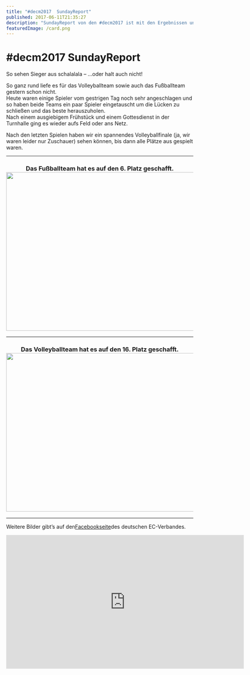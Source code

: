 ```yaml
---
title: "#decm2017  SundayReport"
published: 2017-06-11T21:35:27
description: "SundayReport von den #decm2017 ist mit den Ergebnissen und Mannschaftsfotos online\nWir hatten eine Menge Spaß am Sport! :D\n\n#meinEC #wirsindderNordbund #decm2017\n\nHoffentlich sind alle mittlerweile gut Zuhause angekommen :)"
featuredImage: /card.png
---
```


# #decm2017  SundayReport

<p>So sehen Sieger aus schalalala &#8211; &#8230;oder halt auch nicht!</p><p>So ganz rund liefe es für das Volleyballteam sowie auch das Fußballteam gestern schon nicht.<br>Heute waren einige Spieler vom gestrigen Tag noch sehr angeschlagen und so haben beide Teams ein paar Spieler eingetauscht um die Lücken zu schließen und das beste herauszuholen.<br>Nach einem ausgiebigem Frühstück und einem Gottesdienst in der Turnhalle ging es wieder aufs Feld oder ans Netz.</p><p>Nach den letzten Spielen haben wir ein spannendes Volleyballfinale (ja, wir waren leider nur Zuschauer) sehen können, bis dann alle Plätze aus gespielt waren.</p><hr><h3 style="text-align: center;"><strong>Das Fußballteam hat es auf den 6. Platz geschafft.</strong><img src="/old/19025098_10154933538577730_7204239167095091427_o-640x427.jpg" alt width="640" height="427"></h3><hr><h3 style="text-align: center;"><strong>Das Volleyballteam hat es auf den 16. Platz geschafft.</strong><img src="/old/18955034_10154933536887730_8933523124673833243_o-640x427.jpg" alt width="640" height="427"></h3><hr><p>Weitere Bilder gibt&#8217;s auf den<a href="https://www.facebook.com/pg/ecjugend/photos/?tab=album&album_id=10154930489492730c" target="_blank" rel="noopener noreferrer">Facebookseite</a>des deutschen EC-Verbandes.</p><p><span style="text-align:center; display: block;"><iframe type="text/html" width="640" height="360" src="https://www.youtube.com/embed/3f8Rl7_yDqY?version=3&rel=1&fs=1&autohide=2&showsearch=0&showinfo=1&iv_load_policy=1&wmode=transparent" allowfullscreen="true" style="border:0;"></iframe></span></p>
